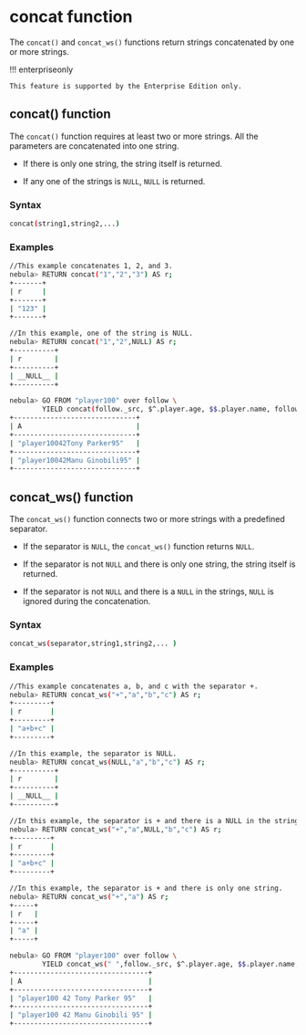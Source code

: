 # concat function

The `concat()` and `concat_ws()` functions return strings concatenated by one or more strings.

!!! enterpriseonly

    This feature is supported by the Enterprise Edition only.

## concat() function

The `concat()` function requires at least two or more strings. All the parameters are concatenated into one string.

- If there is only one string, the string itself is returned.

- If any one of the strings is `NULL`, `NULL` is returned.

### Syntax

```bash
concat(string1,string2,...)
```

### Examples

```bash
//This example concatenates 1, 2, and 3.
nebula> RETURN concat("1","2","3") AS r;
+-------+
| r     |
+-------+
| "123" |
+-------+

//In this example, one of the string is NULL.
nebula> RETURN concat("1","2",NULL) AS r;
+----------+
| r        |
+----------+
| __NULL__ |
+----------+

nebula> GO FROM "player100" over follow \
        YIELD concat(follow._src, $^.player.age, $$.player.name, follow.degree) AS A;
+------------------------------+
| A                            |
+------------------------------+
| "player10042Tony Parker95"   |
+------------------------------+
| "player10042Manu Ginobili95" |
+------------------------------+
```

## concat_ws() function

The `concat_ws()` function connects two or more strings with a predefined separator.

- If the separator is `NULL`, the `concat_ws()` function returns `NULL`.

- If the separator is not `NULL` and there is only one string, the string itself is returned.

- If the separator is not `NULL` and there is a `NULL` in the strings, `NULL` is ignored during the concatenation.

### Syntax

```bash
concat_ws(separator,string1,string2,... )
```

### Examples

```bash
//This example concatenates a, b, and c with the separator +.
nebula> RETURN concat_ws("+","a","b","c") AS r;
+---------+
| r       |
+---------+
| "a+b+c" |
+---------+

//In this example, the separator is NULL.
neubla> RETURN concat_ws(NULL,"a","b","c") AS r;
+----------+
| r        |
+----------+
| __NULL__ |
+----------+

//In this example, the separator is + and there is a NULL in the strings.
nebula> RETURN concat_ws("+","a",NULL,"b","c") AS r;
+---------+
| r       |
+---------+
| "a+b+c" |
+---------+

//In this example, the separator is + and there is only one string.
nebula> RETURN concat_ws("+","a") AS r;
+-----+
| r   |
+-----+
| "a" |
+-----+

nebula> GO FROM "player100" over follow \
        YIELD concat_ws(" ",follow._src, $^.player.age, $$.player.name, follow.degree) AS A;
+---------------------------------+
| A                               |
+---------------------------------+
| "player100 42 Tony Parker 95"   |
+---------------------------------+
| "player100 42 Manu Ginobili 95" |
+---------------------------------+
```
